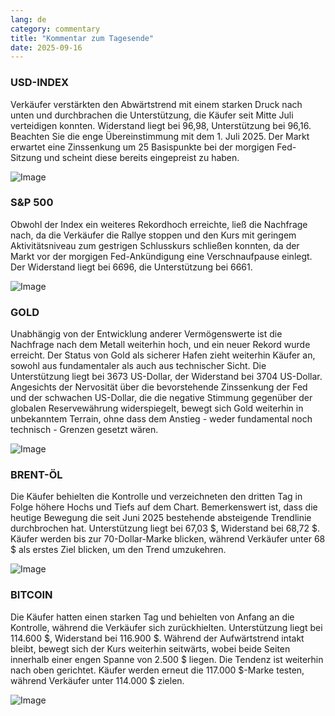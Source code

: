 ```yaml
---
lang: de
category: commentary
title: "Kommentar zum Tagesende"
date: 2025-09-16
---
```


### USD-INDEX

Verkäufer verstärkten den Abwärtstrend mit einem starken Druck nach unten und durchbrachen die Unterstützung, die Käufer seit Mitte Juli verteidigen konnten. Widerstand liegt bei 96,98, Unterstützung bei 96,16. Beachten Sie die enge Übereinstimmung mit dem 1. Juli 2025. Der Markt erwartet eine Zinssenkung um 25 Basispunkte bei der morgigen Fed-Sitzung und scheint diese bereits eingepreist zu haben.

![Image](https://markleighedu.github.io/img/Sep-2025/16-Sep-2025/usdindex.jpg)

### S&P 500

Obwohl der Index ein weiteres Rekordhoch erreichte, ließ die Nachfrage nach, da die Verkäufer die Rallye stoppen und den Kurs mit geringem Aktivitätsniveau zum gestrigen Schlusskurs schließen konnten, da der Markt vor der morgigen Fed-Ankündigung eine Verschnaufpause einlegt. Der Widerstand liegt bei 6696, die Unterstützung bei 6661.

![Image](https://markleighedu.github.io/img/Sep-2025/16-Sep-2025/sp500.jpg)

### GOLD

Unabhängig von der Entwicklung anderer Vermögenswerte ist die Nachfrage nach dem Metall weiterhin hoch, und ein neuer Rekord wurde erreicht. Der Status von Gold als sicherer Hafen zieht weiterhin Käufer an, sowohl aus fundamentaler als auch aus technischer Sicht. Die Unterstützung liegt bei 3673 US-Dollar, der Widerstand bei 3704 US-Dollar. Angesichts der Nervosität über die bevorstehende Zinssenkung der Fed und der schwachen US-Dollar, die die negative Stimmung gegenüber der globalen Reservewährung widerspiegelt, bewegt sich Gold weiterhin in unbekanntem Terrain, ohne dass dem Anstieg - weder fundamental noch technisch - Grenzen gesetzt wären.

![Image](https://markleighedu.github.io/img/Sep-2025/16-Sep-2025/gold.jpg)

### BRENT-ÖL

Die Käufer behielten die Kontrolle und verzeichneten den dritten Tag in Folge höhere Hochs und Tiefs auf dem Chart. Bemerkenswert ist, dass die heutige Bewegung die seit Juni 2025 bestehende absteigende Trendlinie durchbrochen hat. Unterstützung liegt bei 67,03 $, Widerstand bei 68,72 $. Käufer werden bis zur 70-Dollar-Marke blicken, während Verkäufer unter 68 $ als erstes Ziel blicken, um den Trend umzukehren.

![Image](https://markleighedu.github.io/img/Sep-2025/16-Sep-2025/brentoil.jpg)

### BITCOIN

Die Käufer hatten einen starken Tag und behielten von Anfang an die Kontrolle, während die Verkäufer sich zurückhielten. Unterstützung liegt bei 114.600 $, Widerstand bei 116.900 $. Während der Aufwärtstrend intakt bleibt, bewegt sich der Kurs weiterhin seitwärts, wobei beide Seiten innerhalb einer engen Spanne von 2.500 $ liegen. Die Tendenz ist weiterhin nach oben gerichtet. Käufer werden erneut die 117.000 $-Marke testen, während Verkäufer unter 114.000 $ zielen.

![Image](https://markleighedu.github.io/img/Sep-2025/16-Sep-2025/bitcoin.jpg)

